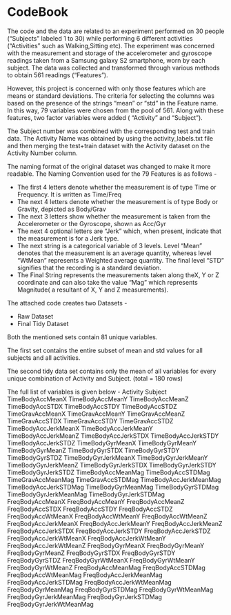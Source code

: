 CodeBook
========================================================

The code and the data are related to an experiment performed on 30 people (“Subjects” labeled 1 to 30) while performing 6 different activities (“Activities” such as Walking,Sitting etc). The experiment was concerned with the measurement and storage of the accelerometer and gyroscope readings taken from a Samsung galaxy S2 smartphone, worn by each subject. The data was collected and transformed through various methods to obtain 561 readings (“Features”).

However, this project is concerned with only those features which are means or standard deviations. The criteria for selecting the columns was based on the presence of the strings “mean” or “std” in the Feature name. In this way, 79 variables were chosen from the pool of 561. Along with these features, two factor variables were added ( “Activity” and “Subject”).

The Subject number was combined with the corresponding test and train data. The Activity Name was obtained by using the activity_labels.txt file and then merging the test+train dataset with the Activity dataset on the Activity Number column.

The naming format of the original dataset was changed to make it more readable. The Naming Convention used for the 79 Features is as follows - 
* The first 4 letters denote whether the measurement is of type Time or Frequency. It is written as Time/Freq
* The next 4 letters denote whether the measurement is of type Body or Gravity, depicted as Body/Grav
* The next 3 letters show whether the measurement is taken from the Accelerometer or the Gyroscope, shown as Acc/Gyr
* The next 4 optional letters are “Jerk” which, when present, indicate that the measurement is for a Jerk type.
* The next string is a categorical variable of 3 levels. Level “Mean” denotes that the measurement is an average quantity, whereas level “WtMean” represents a Weighted average quantity. The final level “STD” signifies that the recording is a standard deviation.
* The Final String represents the measurements taken along theX, Y or Z coordinate and can also take the value “Mag” which represents Magnitude( a resultant of X, Y and Z measurements).

The attached code creates two Datasets -
* Raw Dataset
* Final Tidy Dataset

Both the mentioned sets contain 81 unique variables. 

The first set contains the entire subset of mean and std values for all subjects and all activities.

The second tidy data set contains only the mean of all variables for every unique combination of Activity and Subject. (total = 180 rows)

The full list of variables is given below - 
Activity
Subject
TimeBodyAccMeanX
TimeBodyAccMeanY
TimeBodyAccMeanZ
TimeBodyAccSTDX
TimeBodyAccSTDY
TimeBodyAccSTDZ
TimeGravAccMeanX
TimeGravAccMeanY
TimeGravAccMeanZ
TimeGravAccSTDX
TimeGravAccSTDY
TimeGravAccSTDZ
TimeBodyAccJerkMeanX
TimeBodyAccJerkMeanY
TimeBodyAccJerkMeanZ
TimeBodyAccJerkSTDX
TimeBodyAccJerkSTDY
TimeBodyAccJerkSTDZ
TimeBodyGyrMeanX
TimeBodyGyrMeanY
TimeBodyGyrMeanZ
TimeBodyGyrSTDX
TimeBodyGyrSTDY
TimeBodyGyrSTDZ
TimeBodyGyrJerkMeanX
TimeBodyGyrJerkMeanY
TimeBodyGyrJerkMeanZ
TimeBodyGyrJerkSTDX
TimeBodyGyrJerkSTDY
TimeBodyGyrJerkSTDZ
TimeBodyAccMeanMag
TimeBodyAccSTDMag
TimeGravAccMeanMag
TimeGravAccSTDMag
TimeBodyAccJerkMeanMag
TimeBodyAccJerkSTDMag
TimeBodyGyrMeanMag
TimeBodyGyrSTDMag
TimeBodyGyrJerkMeanMag
TimeBodyGyrJerkSTDMag
FreqBodyAccMeanX
FreqBodyAccMeanY
FreqBodyAccMeanZ
FreqBodyAccSTDX
FreqBodyAccSTDY
FreqBodyAccSTDZ
FreqBodyAccWtMeanX
FreqBodyAccWtMeanY
FreqBodyAccWtMeanZ
FreqBodyAccJerkMeanX
FreqBodyAccJerkMeanY
FreqBodyAccJerkMeanZ
FreqBodyAccJerkSTDX
FreqBodyAccJerkSTDY
FreqBodyAccJerkSTDZ
FreqBodyAccJerkWtMeanX
FreqBodyAccJerkWtMeanY
FreqBodyAccJerkWtMeanZ
FreqBodyGyrMeanX
FreqBodyGyrMeanY
FreqBodyGyrMeanZ
FreqBodyGyrSTDX
FreqBodyGyrSTDY
FreqBodyGyrSTDZ
FreqBodyGyrWtMeanX
FreqBodyGyrWtMeanY
FreqBodyGyrWtMeanZ
FreqBodyAccMeanMag
FreqBodyAccSTDMag
FreqBodyAccWtMeanMag
FreqBodyAccJerkMeanMag
FreqBodyAccJerkSTDMag
FreqBodyAccJerkWtMeanMag
FreqBodyGyrMeanMag
FreqBodyGyrSTDMag
FreqBodyGyrWtMeanMag
FreqBodyGyrJerkMeanMag
FreqBodyGyrJerkSTDMag
FreqBodyGyrJerkWtMeanMag
